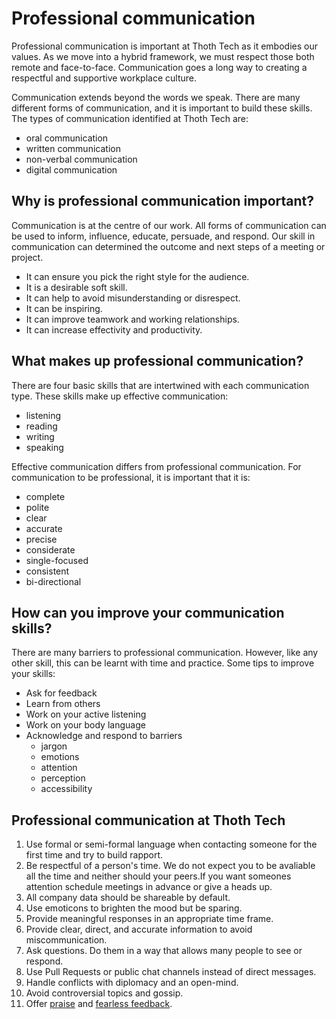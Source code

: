 # Professional communication

Professional communication is important at Thoth Tech as it embodies our values. As we move into a hybrid framework, we must respect those both remote and face-to-face. Communication goes a long way to creating a respectful and supportive workplace culture.

Communication extends beyond the words we speak. There are many different forms of communication, and it is important to build these skills. The types of communication identified at Thoth Tech are:

- oral communication
- written communication
- non-verbal communication
- digital communication

## Why is professional communication important?

Communication is at the centre of our work. All forms of communication can be used to inform, influence, educate, persuade, and respond. Our skill in communication can determined the outcome and next steps of a meeting or project.

- It can ensure you pick the right style for the audience.
- It is a desirable soft skill.
- It can help to avoid misunderstanding or disrespect.
- It can be inspiring.
- It can improve teamwork and working relationships.
- It can increase effectivity and productivity.

## What makes up professional communication?

There are four basic skills that are intertwined with each communication type. These skills make up effective communication:

- listening
- reading
- writing
- speaking

Effective communication differs from professional communication. For communication to be professional, it is important that it is:

- complete
- polite
- clear
- accurate
- precise
- considerate
- single-focused
- consistent
- bi-directional

## How can you improve your communication skills?

There are many barriers to professional communication. However, like any other skill, this can be learnt with time and practice. Some tips to improve your skills:

- Ask for feedback
- Learn from others
- Work on your active listening
- Work on your body language
- Acknowledge and respond to barriers
  - jargon
  - emotions
  - attention
  - perception
  - accessibility

## Professional communication at Thoth Tech

1. Use formal or semi-formal language when contacting someone for the first time and try to build rapport.
2. Be respectful of a person's time. We do not expect you to be avaliable all the time and neither should your peers.If you want someones attention schedule meetings in advance or give a heads up.
3. All company data should be shareable by default.
4. Use emoticons to brighten the mood but be sparing.
5. Provide meaningful responses in an appropriate time frame.
6. Provide clear, direct, and accurate information to avoid miscommunication.
7. Ask questions. Do them in a way that allows many people to see or respond.
8. Use Pull Requests or public chat channels instead of direct messages.
9. Handle conflicts with diplomacy and an open-mind.
10. Avoid controversial topics and gossip.
11. Offer [praise](/docs/communication/fearless-feedback.md#shoutouts) and [fearless feedback](/docs/communication/fearless-feedback.md#fearless-feedback).
